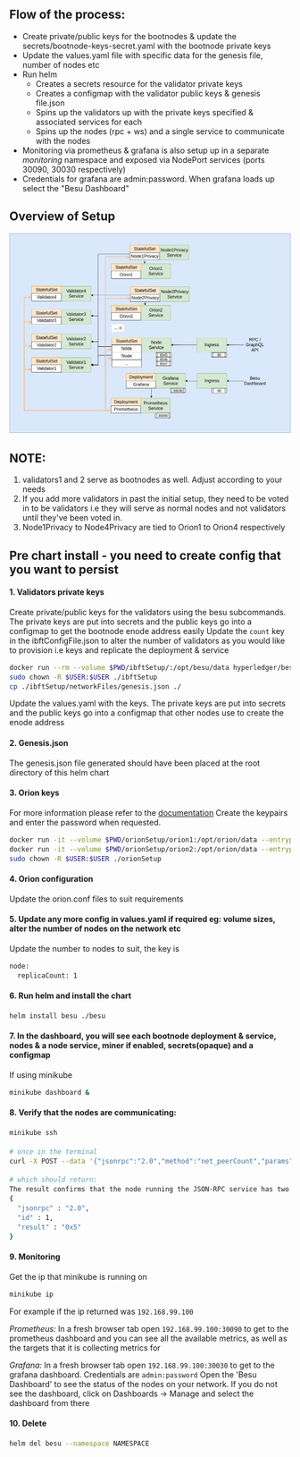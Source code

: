 
## Flow of the process:
- Create private/public keys for the bootnodes & update the secrets/bootnode-keys-secret.yaml with the bootnode private keys
- Update the values.yaml file with specific data for the genesis file, number of nodes etc
- Run helm
  - Creates a secrets resource for the validator private keys
  - Creates a configmap with the validator public keys & genesis file.json
  - Spins up the validators up with the private keys specified & associated services for each
  - Spins up the nodes (rpc + ws) and a single service to communicate with the nodes
- Monitoring via prometheus & grafana is also setup up in a separate *monitoring* namespace and exposed via NodePort services (ports 30090, 30030 respectively)
- Credentials for grafana are admin:password. When grafana loads up select the "Besu Dashboard"


## Overview of Setup
![Image ibft](../../../images/ibft-orion.png)

## NOTE:
1. validators1 and 2 serve as bootnodes as well. Adjust according to your needs
2. If you add more validators in past the initial setup, they need to be voted in to be validators i.e they will serve as normal nodes and not validators until they've been voted in.
3. Node1Privacy to Node4Privacy are tied to Orion1 to Orion4 respectively

## Pre chart install - you need to create config that you want to persist
#### 1. Validators private keys
Create private/public keys for the validators using the besu subcommands. The private keys are put into secrets and the public keys go into a configmap to get the bootnode enode address easily
Update the `count` key in the ibftConfigFile.json to alter the number of validators as you would like to provision i.e keys and replicate the deployment & service

```bash
docker run --rm --volume $PWD/ibftSetup/:/opt/besu/data hyperledger/besu:develop operator generate-blockchain-config --config-file=/opt/besu/data/ibftConfigFile.json --to=/opt/besu/data/networkFiles --private-key-file-name=key
sudo chown -R $USER:$USER ./ibftSetup
cp ./ibftSetup/networkFiles/genesis.json ./
```

Update the values.yaml with the keys. The private keys are put into secrets and the public keys go into a configmap that other nodes use to create the enode address

#### 2. Genesis.json
The genesis.json file generated should have been placed at the root directory of this helm chart

#### 3. Orion keys
For more information please refer to the [documentation](https://docs.orion.pegasys.tech/en/stable/Getting-Started/Quickstart/#2-generate-keys) 
Create the keypairs and enter the password when requested. 
```bash
docker run -it --volume $PWD/orionSetup/orion1:/opt/orion/data --entrypoint "/bin/sh" pegasyseng/orion:develop -c 'cd /opt/orion/data && cat orion1.password | /opt/orion/bin/orion --generatekeys nodeKey'
docker run -it --volume $PWD/orionSetup/orion2:/opt/orion/data --entrypoint "/bin/sh" pegasyseng/orion:develop -c 'cd /opt/orion/data && cat orion2.password |/opt/orion/bin/orion --generatekeys  nodeKey' 
sudo chown -R $USER:$USER ./orionSetup
```

#### 4. Orion configuration
Update the orion<n>.conf files to suit requirements 

#### 5. Update any more config in values.yaml if required eg: volume sizes, alter the number of nodes on the network etc
Update the number to nodes to suit, the key is
```bash
node:
  replicaCount: 1
```

#### 6. Run helm and install the chart
```bash
helm install besu ./besu
```

#### 7. In the dashboard, you will see each bootnode deployment & service, nodes & a node service, miner if enabled, secrets(opaque) and a configmap

If using minikube
```bash
minikube dashboard &
```

#### 8. Verify that the nodes are communicating:
```bash
minikube ssh

# once in the terminal
curl -X POST --data '{"jsonrpc":"2.0","method":"net_peerCount","params":[],"id":1}' <BESU_NODE_SERVICE_HOST>:8545

# which should return:
The result confirms that the node running the JSON-RPC service has two peers:
{
  "jsonrpc" : "2.0",
  "id" : 1,
  "result" : "0x5"
}

```

#### 9. Monitoring
Get the ip that minikube is running on
```bash
minikube ip
```

For example if the ip returned was `192.168.99.100`

*Prometheus:*
In a fresh browser tab open `192.168.99.100:30090` to get to the prometheus dashboard and you can see all the available metrics, as well as the targets that it is collecting metrics for

*Grafana:*
In a fresh browser tab open `192.168.99.100:30030` to get to the grafana dashboard. Credentials are `admin:password` Open the 'Besu Dashboard' to see the status of the nodes on your network. If you do not see the dashboard, click on Dashboards -> Manage and select the dashboard from there


#### 10. Delete
```bash
helm del besu --namespace NAMESPACE

```
